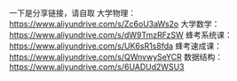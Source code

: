 一下是分享链接，请自取
大学物理：https://www.aliyundrive.com/s/Zc6oU3aWs2o
大学数学：https://www.aliyundrive.com/s/dW9TmzRFzSW
蜂考系统课：https://www.aliyundrive.com/s/UK6sR1s8fda
蜂考速成课：https://www.aliyundrive.com/s/QWnvwySeYCR
数据结构：https://www.aliyundrive.com/s/6UADUd2WSU3
